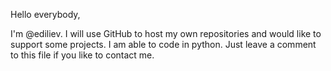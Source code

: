 Hello everybody,

I'm @ediliev. I will use GitHub to host my own repositories and would like to support some projects.
I am able to code in python. Just leave a comment to this file if you like to contact me.

<!---
ediliev/ediliev is a ✨ special ✨ repository because its `README.md` (this file) appears on your GitHub profile.
You can click the Preview link to take a look at your changes.
--->
